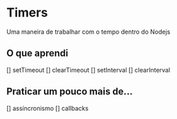 # Timers

Uma maneira de trabalhar com o tempo dentro do Nodejs

## O que aprendi

[] setTimeout
[] clearTimeout
[] setInterval
[] clearInterval

## Praticar um pouco mais de...

[] assíncronismo
[] callbacks
